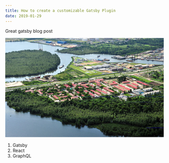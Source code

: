 ```yaml
---
title: How to create a customizable Gatsby Plugin
date: 2019-01-29
---
```


Great gatsby blog post

![featuredImg](./warri.jpg)

1. Gatsby
2. React
3. GraphQL
